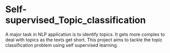 # Self-supervised_Topic_classification
A major task in NLP application is to identify topics. It gets more complex to deal with topics as the texts get short. This project aims to tackle the topic classification problem using self supervised learning.
